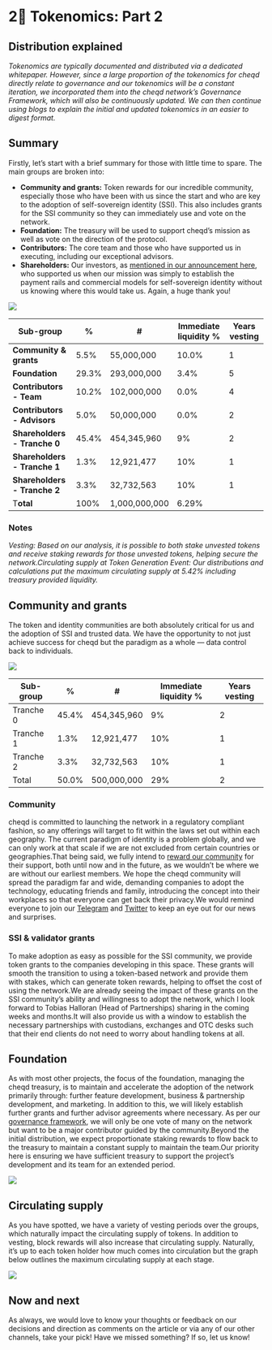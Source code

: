 # 2⃣ Tokenomics: Part 2

## Distribution explained

_Tokenomics are typically documented and distributed via a dedicated whitepaper. However, since a large proportion of the tokenomics for cheqd directly relate to governance and our tokenomics will be a constant iteration, we incorporated them into the cheqd network’s Governance Framework, which will also be continuously updated. We can then continue using blogs to explain the initial and updated tokenomics in an easier to digest format._

## Summary <a href="#bbae" id="bbae"></a>

Firstly, let’s start with a brief summary for those with little time to spare. The main groups are broken into:

* **Community and grants:** Token rewards for our incredible community, especially those who have been with us since the start and who are key to the adoption of self-sovereign identity (SSI). This also includes grants for the SSI community so they can immediately use and vote on the network.
* **Foundation:** The treasury will be used to support cheqd’s mission as well as vote on the direction of the protocol.
* **Contributors:** The core team and those who have supported us in executing, including our exceptional advisors.
* **Shareholders:** Our investors, as [mentioned in our announcement here](https://twitter.com/fraser\_again/status/1440971937333792770?s=20), who supported us when our mission was simply to establish the payment rails and commercial models for self-sovereign identity without us knowing where this would take us. Again, a huge thank you!

![](https://815275166-files.gitbook.io/\~/files/v0/b/gitbook-x-prod.appspot.com/o/spaces%2F-MjibM3lG9a5touW8dme%2Fuploads%2Ff6rJFJ345G1MEFP373Ot%2Fimage.png?alt=media\&token=a43ad565-6e53-4d5d-8a7b-74e5cbcf628a)

| Sub-group                    | %     | #             | Immediate liquidity % | Years vesting |
| ---------------------------- | ----- | ------------- | --------------------- | ------------- |
| **Community & grants**       | 5.5%  | 55,000,000    | 10.0%                 | 1             |
| **Foundation**               | 29.3% | 293,000,000   | 3.4%                  | 5             |
| **Contributors - Team**      | 10.2% | 102,000,000   | 0.0%                  | 4             |
| **Contributors - Advisors**  | 5.0%  | 50,000,000    | 0.0%                  | 2             |
| **Shareholders - Tranche 0** | 45.4% | 454,345,960   | 9%                    | 2             |
| **Shareholders - Tranche 1** | 1.3%  | 12,921,477    | 10%                   | 1             |
| **Shareholders - Tranche 2** | 3.3%  | 32,732,563    | 10%                   | 1             |
| T**otal**                    | 100%  | 1,000,000,000 | 6.29%                 |               |

### Notes <a href="#a5c3" id="a5c3"></a>

_Vesting: Based on our analysis, it is possible to both stake unvested tokens and receive staking rewards for those unvested tokens, helping secure the network.Circulating supply at Token Generation Event: Our distributions and calculations put the maximum circulating supply at 5.42% including treasury provided liquidity._

## Community and grants <a href="#13cb" id="13cb"></a>

The token and identity communities are both absolutely critical for us and the adoption of SSI and trusted data. We have the opportunity to not just achieve success for cheqd but the paradigm as a whole — data control back to individuals.

![](https://miro.medium.com/max/1120/0\*ndS\_XCWVaI1flRho)

| Sub-group | %     | #           | Immediate liquidity % | Years vesting |
| --------- | ----- | ----------- | --------------------- | ------------- |
| Tranche 0 | 45.4% | 454,345,960 | 9%                    | 2             |
| Tranche 1 | 1.3%  | 12,921,477  | 10%                   | 1             |
| Tranche 2 | 3.3%  | 32,732,563  | 10%                   | 1             |
| Total     | 50.0% | 500,000,000 | 29%                   | 2             |

### Community <a href="#43e7" id="43e7"></a>

cheqd is committed to launching the network in a regulatory compliant fashion, so any offerings will target to fit within the laws set out within each geography. The current paradigm of identity is a problem globally, and we can only work at that scale if we are not excluded from certain countries or geographies.That being said, we fully intend to [reward our community](https://www.cheqd.io/l/get-ready) for their support, both until now and in the future, as we wouldn’t be where we are without our earliest members. We hope the cheqd community will spread the paradigm far and wide, demanding companies to adopt the technology, educating friends and family, introducing the concept into their workplaces so that everyone can get back their privacy.We would remind everyone to join our [Telegram](https://t.me/cheqd/) and [Twitter](https://twitter.com/cheqd\_io) to keep an eye out for our news and surprises.

### SSI & validator grants <a href="#e52b" id="e52b"></a>

To make adoption as easy as possible for the SSI community, we provide token grants to the companies developing in this space. These grants will smooth the transition to using a token-based network and provide them with stakes, which can generate token rewards, helping to offset the cost of using the network.We are already seeing the impact of these grants on the SSI community’s ability and willingness to adopt the network, which I look forward to Tobias Halloran (Head of Partnerships) sharing in the coming weeks and months.It will also provide us with a window to establish the necessary partnerships with custodians, exchanges and OTC desks such that their end clients do not need to worry about handling tokens at all.

## Foundation <a href="#cfff" id="cfff"></a>

As with most other projects, the focus of the foundation, managing the cheqd treasury, is to maintain and accelerate the adoption of the network primarily through: further feature development, business & partnership development, and marketing. In addition to this, we will likely establish further grants and further advisor agreements where necessary. As per our [governance framework](https://docs.cheqd.io/governance/), we will only be one vote of many on the network but want to be a major contributor guided by the community.Beyond the initial distribution, we expect proportionate staking rewards to flow back to the treasury to maintain a constant supply to maintain the team.Our priority here is ensuring we have sufficient treasury to support the project’s development and its team for an extended period.

![](https://miro.medium.com/max/1120/0\*4zjgIya3PxzKJd5H)

## Circulating supply <a href="#9c41" id="9c41"></a>

As you have spotted, we have a variety of vesting periods over the groups, which naturally impact the circulating supply of tokens. In addition to vesting, block rewards will also increase that circulating supply. Naturally, it’s up to each token holder how much comes into circulation but the graph below outlines the maximum circulating supply at each stage.

![](https://miro.medium.com/max/1120/0\*7sB24LNK2DW94LqI)

## Now and next <a href="#750a" id="750a"></a>

As always, we would love to know your thoughts or feedback on our decisions and direction as comments on the article or via any of our other channels, take your pick! Have we missed something? If so, let us know!

